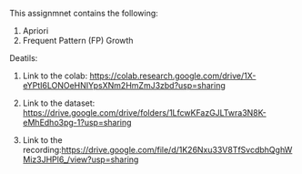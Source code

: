This assignmnet contains the following:
1. Apriori
2. Frequent Pattern (FP) Growth


Deatils: 
1. Link to the colab:
https://colab.research.google.com/drive/1X-eYPtI6LONOeHNIYpsXNm2HmZmJ3zbd?usp=sharing

2. Link to the dataset: https://drive.google.com/drive/folders/1LfcwKFazGJLTwra3N8K-eMhEdho3pg-1?usp=sharing

3. Link to the recording:https://drive.google.com/file/d/1K26Nxu33V8TfSvcdbhQghWMiz3JHPl6_/view?usp=sharing
   
      